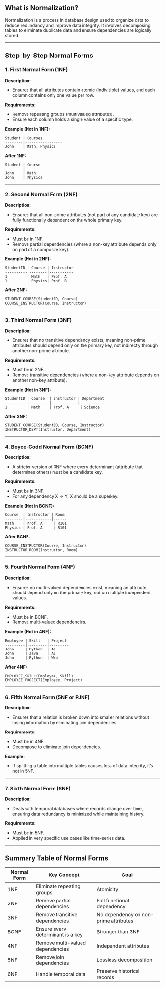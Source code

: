 ## What is Normalization?
Normalization is a process in database design used to organize data to reduce redundancy and improve data integrity. It involves decomposing tables to eliminate duplicate data and ensure dependencies are logically stored.

---

## Step-by-Step Normal Forms

### 1. First Normal Form (1NF)
**Description:**
- Ensures that all attributes contain atomic (indivisible) values, and each column contains only one value per row.

**Requirements:**
- Remove repeating groups (multivalued attributes).
- Ensure each column holds a single value of a specific type.

**Example (Not in 1NF):**
```plaintext
Student | Courses
--------|-----------------
John    | Math, Physics
```
**After 1NF:**
```plaintext
Student | Course
--------|--------
John    | Math
John    | Physics
```

---

### 2. Second Normal Form (2NF)
**Description:**
- Ensures that all non-prime attributes (not part of any candidate key) are fully functionally dependent on the whole primary key.

**Requirements:**
- Must be in 1NF.
- Remove partial dependencies (where a non-key attribute depends only on part of a composite key).

**Example (Not in 2NF):**
```plaintext
StudentID | Course | Instructor
----------|--------|-----------
1         | Math   | Prof. A
1         | Physics| Prof. B
```
**After 2NF:**
```plaintext
STUDENT_COURSE(StudentID, Course)
COURSE_INSTRUCTOR(Course, Instructor)
```

---

### 3. Third Normal Form (3NF)
**Description:**
- Ensures that no transitive dependency exists, meaning non-prime attributes should depend only on the primary key, not indirectly through another non-prime attribute.

**Requirements:**
- Must be in 2NF.
- Remove transitive dependencies (where a non-key attribute depends on another non-key attribute).

**Example (Not in 3NF):**
```plaintext
StudentID | Course  | Instructor | Department
----------|---------|------------|-----------
1         | Math    | Prof. A     | Science
```
**After 3NF:**
```plaintext
STUDENT_COURSE(StudentID, Course, Instructor)
INSTRUCTOR_DEPT(Instructor, Department)
```

---

### 4. Boyce-Codd Normal Form (BCNF)
**Description:**
- A stricter version of 3NF where every determinant (attribute that determines others) must be a candidate key.

**Requirements:**
- Must be in 3NF.
- For any dependency X → Y, X should be a superkey.

**Example (Not in BCNF):**
```plaintext
Course  | Instructor | Room
--------|------------|------
Math    | Prof. A     | R101
Physics | Prof. A     | R101
```
**After BCNF:**
```plaintext
COURSE_INSTRUCTOR(Course, Instructor)
INSTRUCTOR_ROOM(Instructor, Room)
```

---

### 5. Fourth Normal Form (4NF)
**Description:**
- Ensures no multi-valued dependencies exist, meaning an attribute should depend only on the primary key, not on multiple independent values.

**Requirements:**
- Must be in BCNF.
- Remove multi-valued dependencies.

**Example (Not in 4NF):**
```plaintext
Employee | Skill   | Project
---------|---------|---------
John     | Python  | AI
John     | Java    | AI
John     | Python  | Web
```
**After 4NF:**
```plaintext
EMPLOYEE_SKILL(Employee, Skill)
EMPLOYEE_PROJECT(Employee, Project)
```

---

### 6. Fifth Normal Form (5NF or PJNF)
**Description:**
- Ensures that a relation is broken down into smaller relations without losing information by eliminating join dependencies.

**Requirements:**
- Must be in 4NF.
- Decompose to eliminate join dependencies.

**Example:**
- If splitting a table into multiple tables causes loss of data integrity, it’s not in 5NF.

---

### 7. Sixth Normal Form (6NF)
**Description:**
- Deals with temporal databases where records change over time, ensuring data redundancy is minimized while maintaining history.

**Requirements:**
- Must be in 5NF.
- Applied in very specific use cases like time-series data.

---

## Summary Table of Normal Forms

| Normal Form | Key Concept                          | Goal                                 |
|-------------|-------------------------------------|--------------------------------------|
| 1NF         | Eliminate repeating groups         | Atomicity                           |
| 2NF         | Remove partial dependencies        | Full functional dependency          |
| 3NF         | Remove transitive dependencies     | No dependency on non-prime attributes |
| BCNF        | Ensure every determinant is a key  | Stronger than 3NF                    |
| 4NF         | Remove multi-valued dependencies   | Independent attributes               |
| 5NF         | Remove join dependencies           | Lossless decomposition               |
| 6NF         | Handle temporal data               | Preserve historical records          |
